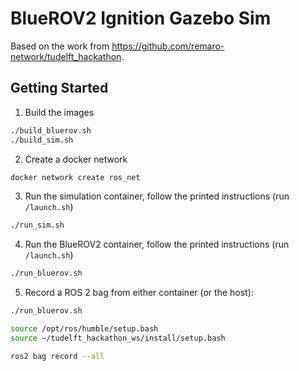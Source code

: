 # BlueROV2 Ignition Gazebo Sim

Based on the work from https://github.com/remaro-network/tudelft_hackathon.

## Getting Started

1. Build the images
  ```bash
  ./build_bluerov.sh
  ./build_sim.sh
  ```
2. Create a docker network
  ```bash
  docker network create ros_net
  ```
3. Run the simulation container, follow the printed instructions (run `/launch.sh`)
  ```bash
  ./run_sim.sh
  ```
4. Run the BlueROV2 container, follow the printed instructions (run `/launch.sh`)
  ```bash
  ./run_bluerov.sh
  ```
5. Record a ROS 2 bag from either container (or the host):
  ```bash
  ./run_bluerov.sh
  ```
  ```bash
  source /opt/ros/humble/setup.bash
  source ~/tudelft_hackathon_ws/install/setup.bash

  ros2 bag record --all
  ```
